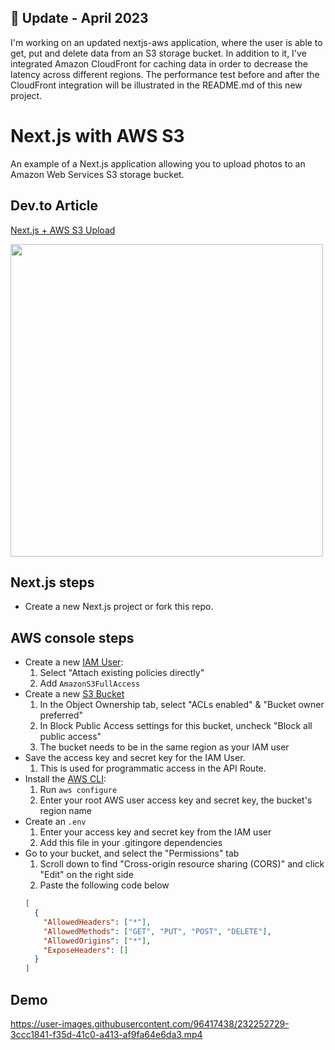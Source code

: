 ## 🎯 Update - April 2023 
I'm working on an updated nextjs-aws application, where the user is able to get, put and delete data from an S3 storage bucket. In addition to it, I've integrated Amazon CloudFront for caching data in order to decrease the latency across different regions. The performance test before and after the CloudFront integration will be illustrated in the README.md of this new project.

# Next.js with AWS S3

An example of a Next.js application allowing you to upload photos to an Amazon Web Services S3 storage bucket.

## Dev.to Article
[Next.js + AWS S3 Upload](https://dev.to/imevanc/nextjs-aws-s3-upload-3njb)

<img src="https://user-images.githubusercontent.com/96417438/233210789-16e18fb3-9d31-4c17-8d09-8f3de2aa3133.png" width=500/>

## Next.js steps

- Create a new Next.js project or fork this repo.

## AWS console steps

- Create a new [IAM User](https://aws.amazon.com/iam/):
  1.  Select "Attach existing policies directly"
  2.  Add `AmazonS3FullAccess`
- Create a new [S3 Bucket](https://console.aws.amazon.com/s3/)
  1.  In the Object Ownership tab, select "ACLs enabled" & "Bucket owner preferred"
  2.  In Block Public Access settings for this bucket, uncheck "Block all public access"
  3.  The bucket needs to be in the same region as your IAM user
- Save the access key and secret key for the IAM User.
  1.  This is used for programmatic access in the API Route.
- Install the [AWS CLI](https://aws.amazon.com/cli/):
  1.  Run `aws configure`
  2.  Enter your root AWS user access key and secret key, the bucket's region name
- Create an `.env`
  1.  Enter your access key and secret key from the IAM user
  2.  Add this file in your .gitingore dependencies
- Go to your bucket, and select the "Permissions" tab
  1.  Scroll down to find "Cross-origin resource sharing (CORS)" and click "Edit" on the right side
  2.  Paste the following code below
  ```json
  [
    {
      "AllowedHeaders": ["*"],
      "AllowedMethods": ["GET", "PUT", "POST", "DELETE"],
      "AllowedOrigins": ["*"],
      "ExposeHeaders": []
    }
  ]
  ```

## Demo

https://user-images.githubusercontent.com/96417438/232252729-3ccc1841-f35d-41c0-a413-af9fa64e6da3.mp4

